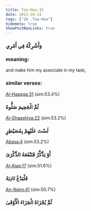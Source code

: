 ```yaml
---
title: Taa-Haa:32
date: 2013-10-24
tags: ["20 .Taa-Haa"]
hidemeta: true 
ShowPostNavLinks: true 
---
```

### وَأَشْرِكْهُ فِي أَمْرِي
### meaning: 
and make him my associate in my task,
### similar verses: 

[Al-Haaqqa:31](/69/31) (sim:53.4%)

### ثُمَّ الْجَحِيمَ صَلُّوهُ

[Al-Ghaashiya:22](/88/22) (sim:53.2%)

### لَسْتَ عَلَيْهِمْ بِمُصَيْطِرٍ

[Abasa:4](/80/4) (sim:53.2%)

### أَوْ يَذَّكَّرُ فَتَنْفَعَهُ الذِّكْرَىٰ

[Al-Alaq:17](/96/17) (sim:51.6%)

### فَلْيَدْعُ نَادِيَهُ

[An-Najm:41](/53/41) (sim:50.7%)

### ثُمَّ يُجْزَاهُ الْجَزَاءَ الْأَوْفَىٰ
